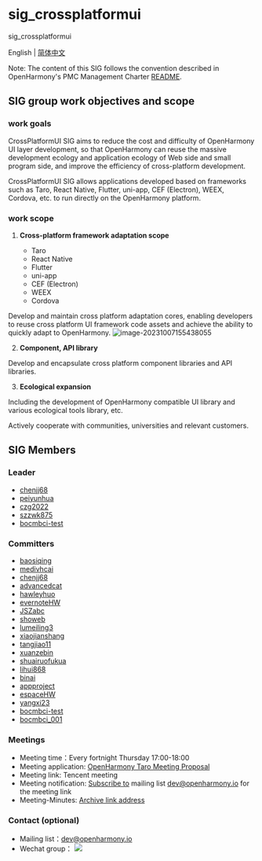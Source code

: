 # sig_crossplatformui

sig_crossplatformui

English | [简体中文](./sig_crossplatformui_cn.md)


Note: The content of this SIG follows the convention described in OpenHarmony's PMC Management Charter [README](../../zh/pmc.md).

## SIG group work objectives and scope

### work goals

CrossPlatformUI SIG aims to reduce the cost and difficulty of OpenHarmony UI layer development, so that OpenHarmony can reuse the massive development ecology and application ecology of Web side and small program side, and improve the efficiency of cross-platform development.

CrossPlatformUI SIG allows applications developed based on frameworks such as Taro, React Native, Flutter, uni-app, CEF (Electron), WEEX, Cordova, etc. to run directly on the OpenHarmony platform.



### work scope

1. **Cross-platform framework adaptation scope**

   - Taro
   - React Native
   - Flutter
   - uni-app
   - CEF (Electron)
   - WEEX
   - Cordova

Develop and maintain cross platform adaptation cores, enabling developers to reuse cross platform UI framework code assets and achieve the ability to quickly adapt to OpenHarmony.   ![image-20231007155438055](D:\06.Flutter\02.Code\community\sig\sig_crossplatformui\figures\crossplatformui_overview.png)

2. **Component,  API library**

Develop and encapsulate cross platform component libraries and API libraries.

3. **Ecological expansion**

Including the development of OpenHarmony compatible UI library and various ecological tools library, etc.

Actively cooperate with communities, universities and relevant customers.



## SIG Members

### Leader
- [chenjj68](https://gitee.com/chenjj68)
- [peiyunhua](https://gitee.com/peiyunhua)
- [czg2022](https://gitee.com/czg2022)
- [szzwk875](https://gitee.com/szzwk875)
- [bocmbci-test](https://gitee.com/bocmbci-test)

### Committers
- [baosiqing](https://gitee.com/baosiqing)
- [medivhcai](https://gitee.com/medivhcai)
- [chenjj68](https://gitee.com/chenjj68)
- [advancedcat](https://gitee.com/advancedcat)
- [hawleyhuo](https://gitee.com/hawleyhuo)
- [evernoteHW](https://gitee.com/evernoteHW)
- [JSZabc](https://gitee.com/JSZabc)
- [showeb](https://gitee.com/showeb)
- [lumeiling3](https://gitee.com/lumeiling3)
- [xiaojianshang](https://gitee.com/xiaojianshang)
- [tangjiao11](https://gitee.com/tangjiao11)
- [xuanzebin](https://gitee.com/xuanzebin)
- [shuairuofukua](https://gitee.com/shuairuofukua)
- [lihui868](https://gitee.com/lihui868)
- [binai](https://gitee.com/binai)
- [appproject](https://gitee.com/appproject)
- [espaceHW](https://gitee.com/espaceHW)
- [yangxi23](https://gitee.com/yangxi23)
- [bocmbci-test](https://gitee.com/bocmbci-test)
- [bocmbci_001](https://gitee.com/bocmbci_001)

### Meetings
 - Meeting time：Every fortnight Thursday 17:00-18:00
 - Meeting application: [OpenHarmony Taro Meeting Proposal](https://etherpad.openharmony.cn/p/taro%E8%AE%AE%E9%A2%98%E7%94%B3%E6%8A%A5)
 - Meeting link: Tencent meeting
 - Meeting notification: [Subscribe to](https://lists.openatom.io/postorius/lists/dev.openharmony.io) mailing list dev@openharmony.io for the meeting link
 - Meeting-Minutes: [Archive link address](https://gitee.com/openharmony-sig/sig-content/tree/master/crossplatformui/meetings)

### Contact (optional)

- Mailing list：[dev@openharmony.io](mailto:dev@openharmony.io)
- Wechat group：
![](https://img13.360buyimg.com/ling/jfs/t1/199829/17/18179/761565/619df07aE2f32e9ba/2b328bf44471a1ab.png)
